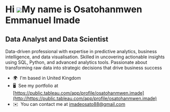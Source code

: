 Hi ![](https://user-images.githubusercontent.com/18350557/176309783-0785949b-9127-417c-8b55-ab5a4333674e.gif)My name is Osatohanmwen Emmanuel Imade
===================================================================================================================================================

Data Analyst and Data Scientist
-------------------------------

Data-driven professional with expertise in predictive analytics, business intelligence, and data visualisation. Skilled in uncovering actionable insights using SQL, Python, and advanced analytics tools. Passionate about transforming raw data into strategic decisions that drive business success

*   🌍  I'm based in United Kingdom
*   🖥️  See my portfolio at [https://public.tableau.com/app/profile/osatohanmwen.imade](http://https://public.tableau.com/app/profile/osatohanmwen.imade)
*   ✉️  You can contact me at [imadeosato88@gmail.com](mailto:imadeosato88@gmail.com)

                  
